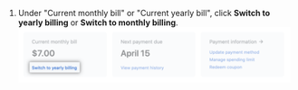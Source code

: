 1. Under "Current monthly bill" or "Current yearly bill", click **Switch to yearly billing** or **Switch to monthly billing**. ![Schaltfläche zum Ändern des Plans in der Abrechnungsübersicht](/assets/images/help/billing/change-plan-duration-link.png)

